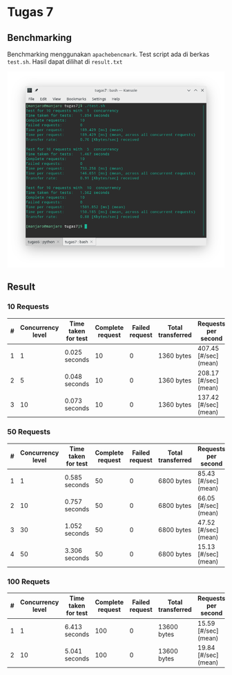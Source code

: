 # Tugas 7

## Benchmarking

Benchmarking menggunakan `apachebencmark`. Test script ada di berkas `test.sh`. Hasil dapat dilihat di `result.txt`

![Contoh hasil saat menjalankan skrip](./ss_test.png)

## Result

### 10 Requests

| # | Concurrency level | Time taken for test | Complete request | Failed request | Total transferred | Requests per second  | Time per request | Transfer rate     |
|---|-------------------|---------------------|------------------|----------------|-------------------|----------------------|------------------|-------------------|
| 1 | 1                 | 0.025 seconds | 10 | 0 | 1360 bytes | 407.45 [#/sec] (mean) | 2.454 [ms] | 54.11 [Kbytes/sec] |
| 2 | 5                 | 0.048 seconds | 10 | 0 | 1360 bytes | 208.17 [#/sec] (mean) | 4.804 [ms] | 27.65 [Kbytes/sec] |
| 3 | 10                | 0.073 seconds | 10 | 0 | 1360 bytes | 137.42 [#/sec] (mean) | 7.277 [ms] | 18.25 [Kbytes/sec] |

### 50 Requests

| # | Concurrency level | Time taken for test | Complete request | Failed request | Total transferred | Requests per second  | Time per request | Transfer rate     |
|---|-------------------|---------------------|------------------|----------------|-------------------|----------------------|------------------|-------------------|
| 1 | 1                 | 0.585 seconds | 50 | 0 | 6800 bytes | 85.43 [#/sec] (mean) | 11.706 [ms] | 11.35 [Kbytes/sec] |
| 2 | 10                | 0.757 seconds | 50 | 0 | 6800 bytes | 66.05 [#/sec] (mean) | 15.141 [ms] | 8.77 [Kbytes/sec] |
| 3 | 30                | 1.052 seconds | 50 | 0 | 6800 bytes | 47.52 [#/sec] (mean) | 21.045 [ms] | 6.31 [Kbytes/sec] |
| 4 | 50                | 3.306 seconds | 50 | 0 | 6800 bytes | 15.13 [#/sec] (mean) | 66.115 [ms] | 2.01 [Kbytes/sec] |

### 100 Requets

| # | Concurrency level | Time taken for test | Complete request | Failed request | Total transferred | Requests per second  | Time per request | Transfer rate     |
|---|-------------------|---------------------|------------------|----------------|-------------------|----------------------|------------------|-------------------|
| 1 | 1                 | 6.413 seconds | 100 | 0 | 13600 bytes | 15.59 [#/sec] (mean) | 64.133 [ms] | 2.07 [Kbytes/sec] |
| 2 | 10                | 5.041 seconds | 100 | 0 | 13600 bytes | 19.84 [#/sec] (mean) | 50.413 [ms] | 2.63 [Kbytes/sec] |
